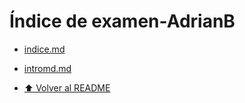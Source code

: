 # Índice de examen-AdrianB

- [indice.md](indice.md)
- [intromd.md](intromd.md)

- [⬆️ Volver al README](/README.md)
